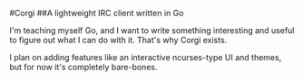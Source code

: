 #Corgi
##A lightweight IRC client written in Go

I'm teaching myself Go, and I want to write something interesting and useful to figure out what I can do with it. That's why Corgi exists.

I plan on adding features like an interactive ncurses-type UI and themes, but for now it's completely bare-bones.
